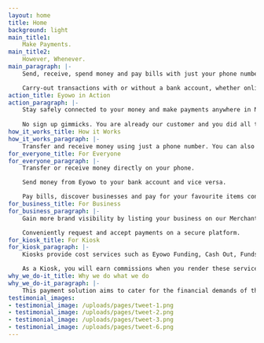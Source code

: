 ```yaml
---
layout: home
title: Home
background: light
main_title1:
    Make Payments.
main_title2:
    However, Whenever.
main_paragraph: |-
    Send, receive, spend money and pay bills with just your phone number.

    Carry-out transactions with or without a bank account, whether online or offline.
action_title: Eyowo in Action
action_paragraph: |-
    Stay safely connected to your money and make payments anywhere in Nigeria 24/7.
    
    No sign up gimmicks. You are already our customer and you did all this without having to be connected to the internet. Well done!
how_it_works_title: How it Works
how_it_works_paragraph: |-
    Transfer and receive money using just a phone number. You can also fund bank accounts, pay bills and request payments. Make cardless withdrawals from ATMs anywhere in Nigeria.
for_everyone_title: For Everyone
for_everyone_paragraph: |-
    Transfer or receive money directly on your phone.

    Send money from Eyowo to your bank account and vice versa.

    Pay bills, discover businesses and pay for your favourite items conveniently and securely.
for_business_title: For Business
for_business_paragraph: |-
    Gain more brand visibility by listing your business on our Merchant app. You can also reach a targeted audience in your industry and boost sales using Nearby.

    Conveniently request and accept payments on a secure platform.
for_kiosk_title: For Kiosk
for_kiosk_paragraph: |-
    Kiosks provide cost services such as Eyowo Funding, Cash Out, Funds Transfer, Bills Payment and Airtime Recharge.

    As a Kiosk, you will earn commissions when you render these services to banked and unbanked users.
why_we_do-it_title: Why we do what we do
why_we_do-it_paragraph: |-
    This payment solution aims to cater for the financial demands of the unbanked while simplifying payment and billing procedures for the banked. Our ultimate aim is financial inclusion for millions of Nigerians who  have phone numbers but no bank accounts.
testimonial_images:
- testimonial_image: /uploads/pages/tweet-1.png
- testimonial_image: /uploads/pages/tweet-2.png
- testimonial_image: /uploads/pages/tweet-3.png
- testimonial_image: /uploads/pages/tweet-6.png
---
```

